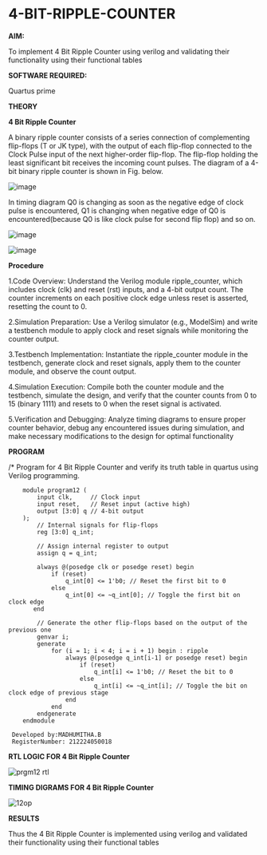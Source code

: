# 4-BIT-RIPPLE-COUNTER

**AIM:**

To implement  4 Bit Ripple Counter using verilog and validating their functionality using their functional tables

**SOFTWARE REQUIRED:**

Quartus prime

**THEORY**

**4 Bit Ripple Counter**

A binary ripple counter consists of a series connection of complementing flip-flops (T or JK type), with the output of each flip-flop connected to the Clock Pulse input of the next higher-order flip-flop. The flip-flop holding the least significant bit receives the incoming count pulses. The diagram of a 4-bit binary ripple counter is shown in Fig. below.

![image](https://github.com/naavaneetha/4-BIT-RIPPLE-COUNTER/assets/154305477/cb4b74d4-31ab-4359-95d0-d22e67daba13)

In timing diagram Q0 is changing as soon as the negative edge of clock pulse is encountered, Q1 is changing when negative edge of Q0 is encountered(because Q0 is like clock pulse for second flip flop) and so on.

![image](https://github.com/naavaneetha/4-BIT-RIPPLE-COUNTER/assets/154305477/a573a7d6-014e-4e54-93e6-e2ac9530960b)

![image](https://github.com/naavaneetha/4-BIT-RIPPLE-COUNTER/assets/154305477/85e1958a-2fc1-49bb-9a9f-d58ccbf3663c)

**Procedure**

1.Code Overview: Understand the Verilog module ripple_counter, which includes clock (clk) and reset (rst) inputs, and a 4-bit output count. The counter increments on each positive clock edge unless reset is asserted, resetting the count to 0.

2.Simulation Preparation: Use a Verilog simulator (e.g., ModelSim) and write a testbench module to apply clock and reset signals while monitoring the counter output.

3.Testbench Implementation: Instantiate the ripple_counter module in the testbench, generate clock and reset signals, apply them to the counter module, and observe the count output.

4.Simulation Execution: Compile both the counter module and the testbench, simulate the design, and verify that the counter counts from 0 to 15 (binary 1111) and resets to 0 when the reset signal is activated.

5.Verification and Debugging: Analyze timing diagrams to ensure proper counter behavior, debug any encountered issues during simulation, and make necessary modifications to the design for optimal functionality

**PROGRAM**

/* Program for 4 Bit Ripple Counter and verify its truth table in quartus using Verilog programming.
```
    module program12 (
        input clk,     // Clock input
        input reset,   // Reset input (active high)
        output [3:0] q // 4-bit output
    );
        // Internal signals for flip-flops
        reg [3:0] q_int;

        // Assign internal register to output
        assign q = q_int;

        always @(posedge clk or posedge reset) begin
            if (reset) 
                q_int[0] <= 1'b0; // Reset the first bit to 0
            else 
                q_int[0] <= ~q_int[0]; // Toggle the first bit on clock edge
       end

        // Generate the other flip-flops based on the output of the previous one
        genvar i;
        generate
            for (i = 1; i < 4; i = i + 1) begin : ripple
                always @(posedge q_int[i-1] or posedge reset) begin
                    if (reset) 
                        q_int[i] <= 1'b0; // Reset the bit to 0
                    else 
                        q_int[i] <= ~q_int[i]; // Toggle the bit on clock edge of previous stage
                end
            end
        endgenerate
    endmodule
```
```
 Developed by:MADHUMITHA.B
 RegisterNumber: 212224050018
```
**RTL LOGIC FOR 4 Bit Ripple Counter**

![prgm12 rtl](https://github.com/user-attachments/assets/e75b91b0-e4fc-4c5f-a8ab-1b0a4fb5abd9)


**TIMING DIGRAMS FOR 4 Bit Ripple Counter**

![12op](https://github.com/user-attachments/assets/d33a16da-aa0f-42dd-a215-07edc8196410)

**RESULTS**

Thus the 4 Bit Ripple Counter is implemented using verilog and validated their functionality using their functional tables

